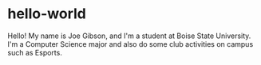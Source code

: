 # hello-world
Hello!
My name is Joe Gibson, and I'm a student at Boise State University. I'm a Computer Science major and also do some club activities on campus such as Esports. 
